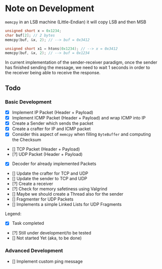 # Note on Development

`memcpy` in an LSB machine (Little-Endian) it will copy LSB and then MSB

```c
unsigned short x = 0x1234;
char buf[2]; // 2 bytes
memcpy(buf, &x, 2); // --> buf = 0x3412

unsigned short x1 = htons(0x1234); // --> x = 0x3412
memcpy(buf, &x, 2); // --> buf = 0x1234
```

In current implementation of the sender-receiver paradigm, once the sender has finished
sending the message, we need to wait 1 seconds in order to the receiver being able to
receive the response. 


## Todo

### Basic Development

- [x] Implement IP Packet (Header + Payload)
- [x] Implement ICMP Packet (Header + Payload) and wrap ICMP into IP
- [x] Create a Sender which sends the packet
- [x] Create a crafter for IP and ICMP packet
- [x] Consider this aspect of `memcpy` when filling `ByteBuffer` and computing the Checksum
- [] TCP Packet (Header + Payload)
- [?] UDP Packet (Header + Payload)
- [x] Decoder for already implemented Packets
- [] Update the crafter for TCP and UDP
- [] Update the sender to TCP and UDP
- [?] Create a receiver
- [?] Check for memory safetiness using Valgrind
- [] Maybe we should create a Thread also for the sender
- [] Fragmenter for UDP Packets
- [] Implements a simple Linked Lists for UDP Fragments

Legend:

- [x] Task completed
- [?] Still under development/to be tested
- []  Not started Yet (aka, to be done)

### Advanced Development

- [] Implement custom ping message